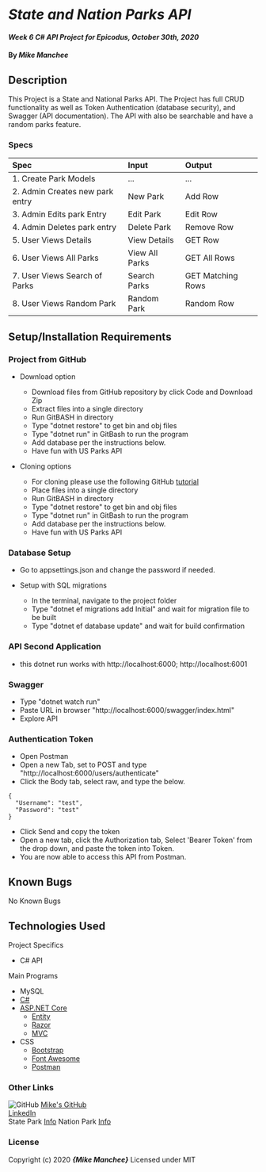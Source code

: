 # _State and Nation Parks API_

#### _Week 6 C# API Project for Epicodus, October 30th, 2020_

#### By _**Mike Manchee**_

## Description

This Project is a State and National Parks API. The Project has full CRUD functionality as well as Token Authentication (database security), and Swagger (API documentation). The API with also be searchable and have a random parks feature.

<!-- 
Park Model
Parks Controller
Search
Random
Authentication
Swagger
*** Further Exploration 
Pagination
SeedDB
 -->
### Specs
| Spec | Input | Output |
| :-------------     | :------------- | :------------- |
|  1. Create Park Models  | ... | ... |
|  2. Admin Creates new park entry  | New Park | Add Row |
|  3. Admin Edits park Entry  | Edit Park | Edit Row |
|  4. Admin Deletes park entry  | Delete Park | Remove Row |
|  5. User Views Details  | View Details | GET Row |
|  6. User Views All Parks  | View All Parks | GET All Rows |
|  7. User Views Search of Parks  | Search Parks | GET Matching Rows |
|  8. User Views Random Park  | Random Park | Random Row |

## Setup/Installation Requirements

### Project from GitHub
* Download option
  * Download files from GitHub repository by click Code and Download Zip
  * Extract files into a single directory 
  * Run GitBASH in directory
  * Type "dotnet restore" to get bin and obj files
  * Type "dotnet run" in GitBash to run the program
  * Add database per the instructions below.
  * Have fun with US Parks API<!-- TITLE HERE -->

* Cloning options
  * For cloning please use the following GitHub [tutorial](https://docs.github.com/en/enterprise/2.16/user/github/creating-cloning-and-archiving-repositories/cloning-a-repository)
  * Place files into a single directory 
  * Run GitBASH in directory
  * Type "dotnet restore" to get bin and obj files
  * Type "dotnet run" in GitBash to run the program
  * Add database per the instructions below.
  * Have fun with US Parks API<!-- TITLE HERE -->

### Database Setup
* Go to appsettings.json and change the password if needed.

* Setup with SQL migrations
  * In the terminal, navigate to the project folder
  * Type "dotnet ef migrations add Initial" and wait for migration file to be built
  * Type "dotnet ef database update" and wait for build confirmation

### API Second Application
* this dotnet run works with http://localhost:6000; http://localhost:6001
### Swagger
* Type "dotnet watch run"
* Paste URL in browser "http://localhost:6000/swagger/index.html"
* Explore API

### Authentication Token
* Open Postman
* Open a new Tab, set to POST and type "http://localhost:6000/users/authenticate"
* Click the Body tab, select raw, and type the below.
```
{
  "Username": "test",
  "Password": "test"
}
```
* Click Send and copy the token
* Open a new tab, click the Authorization tab, Select 'Bearer Token' from the drop down, and paste the token into Token.
* You are now able to access this API from Postman.

## Known Bugs

No Known Bugs

## Technologies Used
Project Specifics
* C# API

Main Programs
* MySQL
* [C#](https://docs.microsoft.com/en-us/dotnet/csharp/)
* [ASP.NET Core](https://dotnet.microsoft.com/apps/aspnet)
  * [Entity](https://docs.microsoft.com/en-us/ef/core/)
  * [Razor](https://docs.microsoft.com/en-us/aspnet/core/mvc/views/razor?view=aspnetcore-3.1)
  * [MVC](https://docs.microsoft.com/en-us/aspnet/core/mvc/overview?view=aspnetcore-3.1)
* CSS
  * [Bootstrap](https://getbootstrap.com/docs/4.5/getting-started/introduction/)
  * [Font Awesome](https://www.w3schools.com/icons/fontawesome_icons_intro.asp)
  * [Postman](https://www.postman.com/)


### Other Links
![GitHub](img/Github.png)
[Mike's GitHub](https://github.com/mmanchee)<br />
[LinkedIn](https://www.linkedin.com/in/mikemanchee/)<br />
State Park [Info](https://www.thrillist.com/travel/nation/best-us-state-parks-to-visit-na-pali-coast-state-park)
Nation Park [Info](https://travel.usnews.com/rankings/best-national-parks-in-the-usa/)

### License

Copyright (c) 2020 **_{Mike Manchee}_**
Licensed under MIT